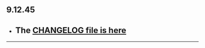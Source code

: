 ## 9.12.45

- ## The [CHANGELOG file is here](https://flutter-sound.canardoux.xyz/changelog.html)

-----------------------------------------------------------------------------------------------------------------------------------
